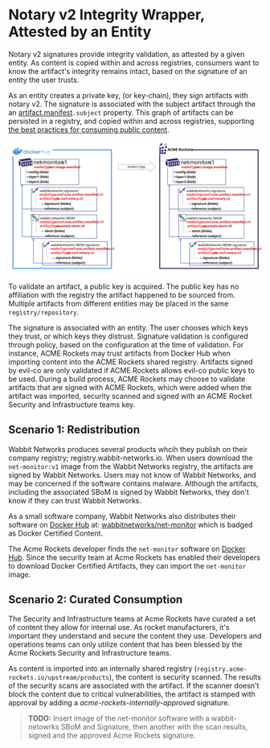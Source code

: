 # Notary v2 Integrity Wrapper, Attested by an Entity

Notary v2 signatures provide integrity validation, as attested by a given entity.
As content is copied within and across registries, consumers want to know the artifact's integrity remains intact, based on the signature of an entity the user trusts.

As an entity creates a private key, (or key-chain), they sign artifacts with notary v2.
The signature is associated with the subject artifact through the an [artifact.manifest][artifact-manifest-spec]`.subject` property.
This graph of artifacts can be persisted in a registry, and copied within and across registries, supporting [the best practices for consuming public content][consuming-public-content].

![](https://raw.githubusercontent.com/oras-project/artifacts-spec/main/media/net-monitor-with-sigs-copy.svg)

To validate an artifact, a public key is acquired. The public key has no affiliation with the registry the artifact happened to be sourced from. Multiple artifacts from different entities may be placed in the same `registry/repository`. 

The signature is associated with an entity. The user chooses which keys they trust, or which keys they distrust.
Signature validation is configured through policy, based on the configuration at the time of validation. For instance, ACME Rockets may trust artifacts from Docker Hub when importing content into the ACME Rockets shared registry. Artifacts signed by evil-co are only validated if ACME Rockets allows evil-co public keys to be used. During a build process, ACME Rockets may choose to validate artifacts that are signed with ACME Rockets, which were added when the artifact was imported, security scanned and signed with an ACME Rocket Security and Infrastructure teams key.

## Scenario 1: Redistribution

Wabbit Networks produces several products whcih they publish on their company registry; registry.wabbit-networks.io.
When users download the `net-monitor:v1` image from the Wabbit Networks registry, the artifacts are signed by Wabbit Networks.
Users may not know of Wabbit Networks, and may be concerned if the software contains malware.
Although the artifacts, including the associated SBoM is signed by Wabbit Networks, they don't know if they can trust Wabbit Networks.

As a small software company, Wabbit Networks also distributes their software on [Docker Hub][docker-hub] at: 
[wabbitnetworks/net-monitor](https://hub.docker.com/r/wabbitnetworks/net-monitor) which is badged as Docker Certified Content.

The Acme Rockets developer finds the `net-monitor` software on [Docker Hub][net-monitor-on-hub].
Since the security team at Acme Rockets has enabled their developers to download Docker Certified Artifacts, they can import the `net-monitor` image.

## Scenario 2: Curated Consumption

The Security and Infrastructure teams at Acme Rockets have curated a set of content they allow for internal use.
As rocket manufacturers, it's important they understand and secure the content they use.
Developers and operations teams can only utilize content that has been blessed by the Acme Rockets Security and Infrastructure teams.

As content is imported into an internally shared registry (`registry.acme-rockets.io/upstream/products`), the content is security scanned. The results of the security scans are associated with the artifact. If the scanner doesn't block the content due to critical vulnerabilities, the artifact is stamped with approval by adding a *acme-rockets-internally-approved* signature.

> **TODO:** Insert image of the net-monitor software with a wabbit-netowrks SBoM and Signature, then another with the scan results, signed and the approved Acme Rockets signature.

[docker-hub]:               https://hub.docker.com/
[net-monitor-on-hub]:       https://hub.docker.com/r/wabbitnetworks/net-monitor
[artifact-manifest-spec]:   https://github.com/oras-project/artifacts-spec/blob/main/artifact-manifest.md
[consuming-public-content]: https://opencontainers.org/posts/blog/2020-10-30-consuming-public-content/